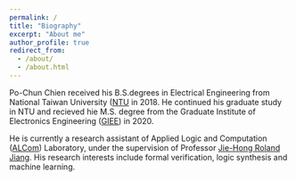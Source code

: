 ```yaml
---
permalink: /
title: "Biography"
excerpt: "About me"
author_profile: true
redirect_from: 
  - /about/
  - /about.html
---
```


Po-Chun Chien received his B.S.degrees in Electrical Engineering from National Taiwan University ([NTU](https://www.ntu.edu.tw/) in 2018.
He continued his graduate study in NTU and recieved hie M.S. degree from the Graduate Institute of Electronics Engineering ([GIEE](https://giee.ntu.edu.tw/)) in 2020.

He is currently a research assistant of Applied Logic and Computation ([ALCom](http://alcom.ee.ntu.edu.tw/)) Laboratory, under the supervision of Professor [Jie-Hong Roland Jiang](http://cc.ee.ntu.edu.tw/~jhjiang/).
His research interests include formal verification, logic synthesis and machine learning.
